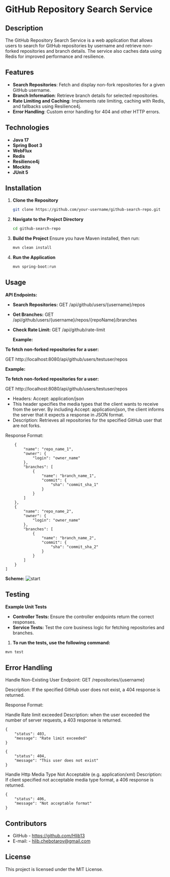 # GitHub Repository Search Service

## Description
The GitHub Repository Search Service is a web application that allows users to search for GitHub repositories by username and retrieve non-forked repositories and branch details. The service also caches data using Redis for improved performance and resilience.

## Features
- **Search Repositories**: Fetch and display non-fork repositories for a given GitHub username.
- **Branch Information**: Retrieve branch details for selected repositories.
- **Rate Limiting and Caching**: Implements rate limiting, caching with Redis, and fallbacks using Resilience4j.
- **Error Handling**: Custom error handling for 404 and other HTTP errors.

## Technologies

- **Java 17**
- **Spring Boot 3**
- **WebFlux**
- **Redis**
- **Resilience4j**
- **Mockito**
- **JUnit 5**

## Installation

1. **Clone the Repository**
   ```bash
   git clone https://github.com/your-username/github-search-repo.git

2. **Navigate to the Project Directory**
   ```bash
   cd github-search-repo
3. **Build the Project**
Ensure you have Maven installed, then run:
   ```bash
   mvn clean install
4. **Run the Application**
   ```bash
   mvn spring-boot:run

## Usage
 **API Endpoints:**

- **Search Repositories:** GET /api/github/users/{username}/repos
- **Get Branches:** GET /api/github/users/{username}/repos/{repoName}/branches
- **Check Rate Limit:** GET /api/github/rate-limit


  **Example:**

**To fetch non-forked repositories for a user:**

GET http://localhost:8080/api/github/users/testuser/repos

**Example:**

**To fetch non-forked repositories for a user:**

GET http://localhost:8080/api/github/users/testuser/repos

- Headers: Accept: application/json
- This header specifies the media types that the client wants to receive from the server. By including Accept: application/json, the client informs the server that it expects a response in JSON format.
- Description: Retrieves all repositories for the specified GitHub user that are not forks.

Response Format:
```[
    {
        "name": "repo_name_1",
        "owner": {
            "login": "owner_name"
        },
        "branches": [
            {
                "name": "branch_name_1",
                "commit": {
                    "sha": "commit_sha_1"
                }
            }
        ]
    },
    {
        "name": "repo_name_2",
        "owner": {
            "login": "owner_name"
        },
        "branches": [
            {
                "name": "branch_name_2",
                "commit": {
                    "sha": "commit_sha_2"
                }
            }
        ]
    }
]
```

**Scheme:**
![start](../GitHub_Search_repo/src/main/resources/png/start.jpg "start")

## Testing
**Example Unit Tests**

- **Controller Tests:** Ensure the controller endpoints return the correct responses.
- **Service Tests:** Test the core business logic for fetching repositories and branches.


1. **To run the tests, use the following command:**
```bash
mvn test
```

## Error Handling
Handle Non-Existing User
Endpoint: GET /repositories/{username}

Description: If the specified GitHub user does not exist, a 404 response is returned.

Response Format:

Handle Rate limit exceeded
Description: when the user exceeded the number of server requests, a 403 response is returned.
```
{
    "status": 403,
    "message": "Rate limit exceeded"
}
```

```
{
    "status": 404,
    "message": "This user does not exist"
}
```

Handle Http Media Type Not Acceptable (e.g. application/xml) 
Description: If client specified not acceptable media type format, a 406 response is returned.
```
{
    "status": 406,
    "message": "Not acceptable format"
}
```
## Contributors
- GitHub - https://github.com/Hlib13
- E-mail: - hlib.chebotarov@gmail.com

## License
This project is licensed under the MIT License.
